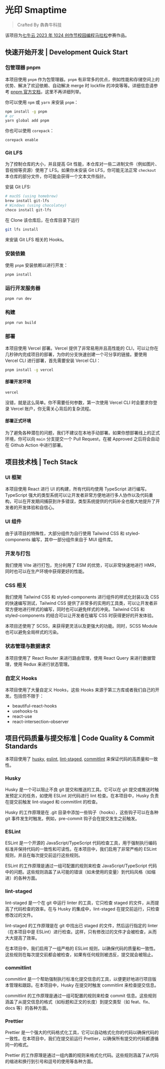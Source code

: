 # 光印 Smaptime

> Crafted By 犇犇牛科技

该项目为[七牛云 2023 年 1024 创作节校园编程马拉松](https://www.qiniu.com/activity/detail/651297ed0d50912d3d53307b)参赛作品。

## 快速开始开发 | Development Quick Start

### 包管理器 pnpm

本项目使用 `pnpm` 作为包管理器。`pnpm` 有非常多的优点，例如性能和存储空间上的优势、解决了欢迎依赖、自动解决 merge 时 lockfile 的冲突等等。详细信息请参考 [pnpm 官方文档](https://pnpm.io/)，这里不再详细列举。

你可以使用 `npm` 或 `yarn` 来安装 `pnpm`：

```bash
npm install -g pnpm
# or
yarn global add pnpm
```

你也可以使用 `corepack`：

```bash
corepack enable
```

### Git LFS

为了控制仓库的大小，并且提高 Git 性能，本仓库对一些二进制文件（例如图片、音视频等资源）使用了 LFS。如果你未安装 Git LFS，你可能无法正常 `checkout` 本仓库的部分文件，你可能会获得一个文本文件指针。

安装 Git LFS:

```bash
# macOS (using homebrew)
brew install git-lfs
# Windows (using chocolatey)
choco install git-lfs
```

在 Clone 该仓库后，在仓库目录下运行

```bash
git lfs install
```

来安装 Git LFS 相关的 Hooks。

### 安装依赖

使用 `pnpm` 安装依赖以进行开发：

```bash
pnpm install
```

### 运行开发服务器

```bash
pnpm run dev
```

### 构建

```bash
pnpm run build
```

### 部署

本项目使用 Vercel 部署。Vercel 提供了非常易用并且高性能的 CLI，可以让你在几秒钟内完成项目的部署，为你的分支快速创建一个可分享的链接。要使用 Vercel CLI 进行部署，首先需要安装 Vercel CLI：

```bash
pnpm install -g vercel
```

#### 部署开发环境

```bash
vercel
```

没错，就是这么简单。你不需要任何参数，第一次使用 Vercel CLI 时会要求你登录 Vercel 账户，你无需关心背后的复杂流程。

#### 部署正式环境

为了避免各种潜在的问题，我们不建议在本地手动部署。如果你想部署线上的正式环境，你可以向 `main` 分支提交一个 Pull Request，在被 Approved 之后将会自动在 Github Action 中进行部署。

## 项目技术栈 | Tech Stack

### UI 框架

本项目使用 React 进行 UI 的构建，所有代码均使用 TypeScript 进行编写。TypeScript 强大的类型系统可以让开发者非常方便地进行多人协作以及代码重构，可以在开发期间捕获到许多错误，类型系统提供的代码补全也极大地提升了开发者的开发体验和自信心。

### UI 组件

由于该项目的特殊性，大部分组件为自行使用 Tailwind CSS 和 styled-components 编写，其中一部分组件来自于 MUI 组件库。

### 开发与打包

我们使用 Vite 进行打包，充分利用了 ESM 的优势，可以非常快速地进行 HMR，同时也可以在生产环境中获得更好的性能。

### CSS 相关

我们使用 Tailwind CSS 和 styled-components 进行组件的样式化封装以及 CSS 的快速编写测试，Tailwind CSS 提供了非常多的实用的工具类，可以让开发者非常方便地进行样式的编写，同时也可以避免样式的冲突。Tailwind CSS 和 styled-components 的结合可以让开发者在编写 CSS 时获得更好的开发体验。

本项目还使用了 SCSS，来获得更灵活以及更强大的功能。同时，SCSS Module 也可以避免全局样式的污染。

### 状态管理与数据请求

本项目使用了 React Router 来进行路由管理，使用 React Query 来进行数据管理，使用 Redux 来进行状态管理。

### 自定义 Hooks

本项目使用了大量自定义 Hooks，这些 Hooks 来源于第三方库或者我们自己的开发。包括但不限于：

- beautiful-react-hooks
- usehooks-ts
- react-use
- react-intersection-observer

## 项目代码质量与提交标准 | Code Quality & Commit Standards

本项目使用了 [husky](https://github.com/typicode/husky), [eslint](https://eslint.org/), [lint-staged](https://github.com/lint-staged/lint-staged), [commitlint](https://github.com/conventional-changelog/commitlint) 来保证代码的高质量和一致性。

### Husky

Husky 是一个可以阻止不良 git 提交和推送的工具。它可以在 git 提交或推送时触发预定义的任务，如使用 ESLint 对代码进行 lint 检查。在本项目中，Husky 负责在提交前触发 lint-staged 和 commitlint 的检查。

Husky 的工作原理是在 .git 目录中添加一些钩子（hooks），这些钩子可以在各种 git 事件发生时触发。例如，pre-commit 钩子会在提交发生之前触发。

### ESLint

ESLint 是一个开源的 JavaScript/TypeScript 代码检查工具，用于强制执行编码标准并保持代码的一致性和可读性。在本项目中，我们启用了非常严格的 ESLint 规则，并且在每次提交前运行这些规则。

ESLint 的工作原理是通过一组可配置的规则来检查 JavaScript/TypeScript 代码中的问题。这些规则涵盖了从可能的错误（如未使用的变量）到代码风格（如缩进）的各种方面。

### lint-staged

lint-staged 是一个在 git 中运行 linter 的工具，它只检查 staged 的文件，从而提高了代码检查的效率。在与 Husky 的集成中，lint-staged 在提交前运行，只检查修改过的文件。

lint-staged 的工作原理是在 git 中找出已 staged 的文件，然后运行指定的 linter（在本项目中是 ESLint）进行检查。这样，只有修改过的文件才会被检查，从而大大提高了效率。

在本项目中，我们启用了一组严格的 ESLint 规则，以确保代码的质量和一致性。这些规则在每次提交前都会被检查，如果有任何规则被违反，提交就会被阻止。

### commitlint

commitlint 是一个帮助强制执行标准化提交信息的工具，以便更好地进行项目版本管理和跟踪。在本项目中，Husky 在提交时触发 commitlint 来检查提交信息。

commitlint 的工作原理是通过一组可配置的规则来检查 commit 信息。这些规则涵盖了从提交信息的格式（如标题和正文的长度）到提交类型（如 feat、fix、docs 等）的各种方面。

### Prettier

Prettier 是一个强大的代码格式化工具，它可以自动格式化你的代码以确保代码的一致性。在本项目中，我们在提交前运行 Prettier，以确保所有提交的代码都遵循同一的格式。

Prettier 的工作原理是通过一组内置的规则来格式化代码。这些规则涵盖了从代码的缩进和换行到引号和逗号的使用等各种方面。

